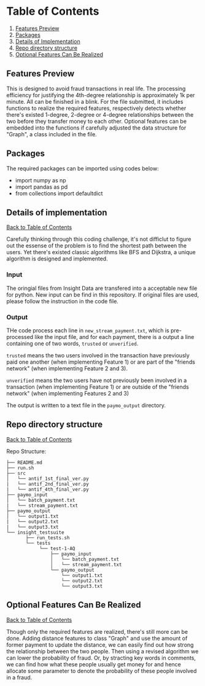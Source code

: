 # Table of Contents

1. [Features Preview](README.md#features-preview)
2. [Packages](README.md#packages)
3. [Details of Implementation](README.md#details-of-implementation)
4. [Repo directory structure](README.md#repo-directory-structure)
5. [Optional Features Can Be Realized](README.md#optional-features-can-be-realized)


## Features Preview

This is designed to avoid fraud transactions in real life. 
The processing efficiency for justifying the 4th-degree relationship is approximately 1k per minute. All can be finished in a blink.
For the file submitted, it includes functions to realize the required features, respectively detects whether there's existed 1-degree, 2-degree or 4-degree relationships between the two before they transfer money to each other.
Optional features can be embedded into the functions if carefully adjusted the data structure for "Graph", a class included in the file.

## Packages

The required packages can be imported using codes below:

* import numpy as np 
* import pandas as pd
* from collections import defaultdict

## Details of implementation

[Back to Table of Contents](README.md#table-of-contents)

Carefully thinking through this coding challenge, it's not difficlut to figure out the essense of the problem is to find the shortest path between the users. Yet there's existed classic algorithms like BFS and Dijkstra, a unique algorithm is designed and implemented.

### Input

The oringial files from Insight Data are transfered into a acceptable new file for python. New input can be find in this repository. If original files are used, please follow the instruction in the code file.

### Output

THe code process each line in `new_stream_payment.txt`, which is pre-processed like the input file, and for each payment, there is a output a line containing one of two words, `trusted` or `unverified`. 

`trusted` means the two users involved in the transaction have previously paid one another (when implementing Feature 1) or are part of the "friends network" (when implementing Feature 2 and 3).

`unverified` means the two users have not previously been involved in a transaction (when implementing Feature 1) or are outside of the "friends network" (when implementing Features 2 and 3)

The output is written to a text file in the `paymo_output` directory. 

## Repo directory structure
[Back to Table of Contents](README.md#table-of-contents)

Repo Structure:

	├── README.md 
	├── run.sh
	├── src
	│   └── antif_1st_final_ver.py
	|   └── antif_2nd_final_ver.py
	|   └── antif_4th_final_ver.py
	├── paymo_input
	│   └── batch_payment.txt
	|   └── stream_payment.txt
	├── paymo_output
	│   └── output1.txt
	|   └── output2.txt
	|   └── output3.txt
	└── insight_testsuite
	 	   ├── run_tests.sh
		   └── tests
	        	└── test-1-AQ
        		    ├── paymo_input
        		    │   └── batch_payment.txt
        		    │   └── stream_payment.txt
        		    └── paymo_output
        		        └── output1.txt
        		        └── output2.txt
        		        └── output3.txt
        		

## Optional Features Can Be Realized
[Back to Table of Contents](README.md#table-of-contents)

Though only the required features are realized, there's still more can be done.
Adding distance features to class "Graph" and use the amount of former payment to update the distance, we can easily find out how strong the relationship between the two people. Then using a revised algorithm we can lower the probability of fraud.
Or, by stracting key words in comments, we can find how what these people usually get money for and hence allocate some parameter to denote the probability of these people involved in a fraud.
